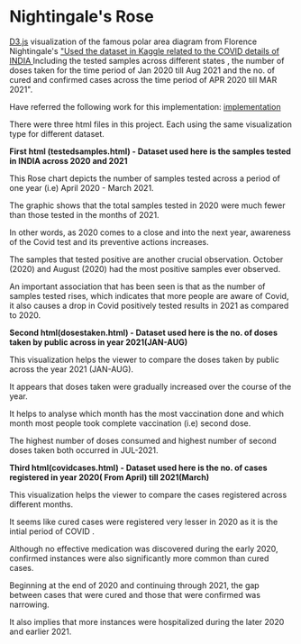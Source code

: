 Nightingale's Rose
==================

<a href="http://www.d3js.org" target="_blank">D3.js</a> visualization of the famous polar area diagram from Florence Nightingale's
<a href="https://www.kaggle.com/datasets/sudalairajkumar/covid19-in-india" target="_blank">"Used the dataset in Kaggle related to the COVID details of INDIA </a>
Including the tested samples across different states , the number of doses taken for the time period of Jan 2020 till Aug 2021 and the no. of cured and confirmed cases across the time period of APR 2020 till MAR 2021"</a>. 

Have referred the following work for this implementation:
<a href="https://gist.github.com/kgryte/5926740" target="_blank">implementation</a>

There were three html files in this project. Each using the same visualization type for different dataset.

<b>First html (testedsamples.html) -  Dataset used here is the samples tested in INDIA across 2020 and 2021</b>

This Rose chart depicts the number of samples tested across a period of one year (i.e) April 2020 - March 2021.

The graphic shows that the total samples tested in 2020 were much fewer than those tested in the months of 2021.

In other words, as 2020 comes to a close and into the next year, awareness of the Covid test and its preventive actions increases.

The samples that tested positive are another crucial observation. October (2020) and August (2020) had the most positive samples ever observed.

An important association that has been seen is that as the number of samples tested rises, which indicates that more people are aware of Covid, it also causes a drop in Covid positively tested results in 2021 as compared to 2020.


<b>Second html(dosestaken.html) - Dataset used here is the no. of doses taken by public across in year 2021(JAN-AUG)</b>

This visualization helps the viewer to compare the doses taken by public across the year 2021 (JAN-AUG).

It appears that doses taken were gradually increased over the course of the year.

It helps to analyse which month has the most vaccination done and which month most people took complete vaccination (i.e) second dose.

The highest number of doses consumed and highest number of second doses taken both occurred in JUL-2021.


<b>Third html(covidcases.html) - Dataset used here is the no. of cases registered in year 2020( From April) till 2021(March)</b>

This visualization helps the viewer to compare the cases registered across different months.

It seems like cured cases were registered very lesser in 2020 as it is the intial period of COVID .

Although no effective medication was discovered during the early 2020, confirmed instances were also significantly more common than cured cases. 

Beginning at the end of 2020 and continuing through 2021, the gap between cases that were cured and those that were confirmed was narrowing.

It also implies that more instances were hospitalized during the later 2020 and earlier 2021.
